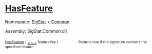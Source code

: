 # [HasFeature](./Signature-100663444.md)

Namespace: [SigStat]() > [Common](./../README.md)

Assembly: SigStat.Common.dll

<sub>[HasFeature](./Signature-100663444.md) ( <sub>[`String`](https://docs.microsoft.com/en-us/dotnet/api/System.String)</sub> featureKey )</sub>&nbsp; &nbsp; &nbsp; &nbsp; &nbsp; &nbsp; &nbsp; &nbsp; &nbsp;<sub>Returns true if the signature contains the specified feature</sub>
